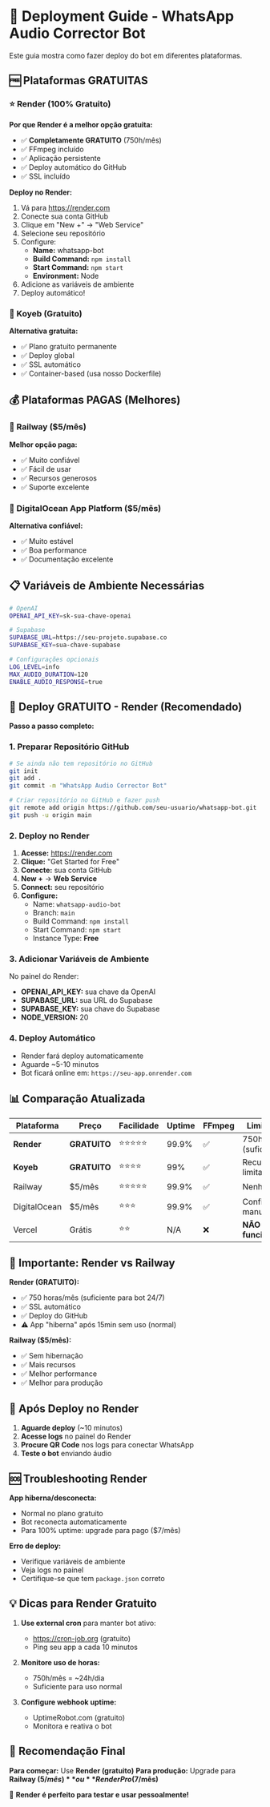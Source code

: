 # 🚀 Deployment Guide - WhatsApp Audio Corrector Bot

Este guia mostra como fazer deploy do bot em diferentes plataformas.

## 🆓 Plataformas GRATUITAS

### ⭐ Render (100% Gratuito)
**Por que Render é a melhor opção gratuita:**
- ✅ **Completamente GRATUITO** (750h/mês)
- ✅ FFmpeg incluído
- ✅ Aplicação persistente 
- ✅ Deploy automático do GitHub
- ✅ SSL incluído

**Deploy no Render:**
1. Vá para https://render.com
2. Conecte sua conta GitHub
3. Clique em "New +" → "Web Service"
4. Selecione seu repositório
5. Configure:
   - **Name:** whatsapp-bot
   - **Build Command:** `npm install`
   - **Start Command:** `npm start`
   - **Environment:** Node
6. Adicione as variáveis de ambiente
7. Deploy automático!

### 🌊 Koyeb (Gratuito)
**Alternativa gratuita:**
- ✅ Plano gratuito permanente
- ✅ Deploy global
- ✅ SSL automático
- ✅ Container-based (usa nosso Dockerfile)

## 💰 Plataformas PAGAS (Melhores)

### 🚂 Railway ($5/mês)
**Melhor opção paga:**
- ✅ Muito confiável
- ✅ Fácil de usar
- ✅ Recursos generosos
- ✅ Suporte excelente

### 🌊 DigitalOcean App Platform ($5/mês)
**Alternativa confiável:**
- ✅ Muito estável
- ✅ Boa performance
- ✅ Documentação excelente

## 📋 Variáveis de Ambiente Necessárias

```bash
# OpenAI
OPENAI_API_KEY=sk-sua-chave-openai

# Supabase
SUPABASE_URL=https://seu-projeto.supabase.co
SUPABASE_KEY=sua-chave-supabase

# Configurações opcionais
LOG_LEVEL=info
MAX_AUDIO_DURATION=120
ENABLE_AUDIO_RESPONSE=true
```

## 🎯 Deploy GRATUITO - Render (Recomendado)

**Passo a passo completo:**

### 1. Preparar Repositório GitHub
```bash
# Se ainda não tem repositório no GitHub
git init
git add .
git commit -m "WhatsApp Audio Corrector Bot"

# Criar repositório no GitHub e fazer push
git remote add origin https://github.com/seu-usuario/whatsapp-bot.git
git push -u origin main
```

### 2. Deploy no Render
1. **Acesse:** https://render.com
2. **Clique:** "Get Started for Free"
3. **Conecte:** sua conta GitHub
4. **New +** → **Web Service**
5. **Connect:** seu repositório
6. **Configure:**
   - Name: `whatsapp-audio-bot`
   - Branch: `main`
   - Build Command: `npm install`
   - Start Command: `npm start`
   - Instance Type: **Free**

### 3. Adicionar Variáveis de Ambiente
No painel do Render:
- **OPENAI_API_KEY:** sua chave da OpenAI
- **SUPABASE_URL:** sua URL do Supabase  
- **SUPABASE_KEY:** sua chave do Supabase
- **NODE_VERSION:** 20

### 4. Deploy Automático
- Render fará deploy automaticamente
- Aguarde ~5-10 minutos
- Bot ficará online em: `https://seu-app.onrender.com`

## 📊 Comparação Atualizada

| Plataforma | Preço | Facilidade | Uptime | FFmpeg | Limitações |
|------------|--------|------------|--------|--------|------------|
| **Render** | **GRATUITO** | ⭐⭐⭐⭐⭐ | 99.9% | ✅ | 750h/mês (suficiente) |
| **Koyeb** | **GRATUITO** | ⭐⭐⭐⭐ | 99% | ✅ | Recursos limitados |
| Railway | $5/mês | ⭐⭐⭐⭐⭐ | 99.9% | ✅ | Nenhuma |
| DigitalOcean | $5/mês | ⭐⭐⭐ | 99.9% | ✅ | Configuração manual |
| Vercel | Grátis | ⭐⭐ | N/A | ❌ | **NÃO funciona** |

## 🚨 Importante: Render vs Railway

**Render (GRATUITO):**
- ✅ 750 horas/mês (suficiente para bot 24/7)
- ✅ SSL automático
- ✅ Deploy do GitHub
- ⚠️ App "hiberna" após 15min sem uso (normal)

**Railway ($5/mês):**
- ✅ Sem hibernação
- ✅ Mais recursos
- ✅ Melhor performance
- ✅ Melhor para produção

## 🔄 Após Deploy no Render

1. **Aguarde deploy** (~10 minutos)
2. **Acesse logs** no painel do Render
3. **Procure QR Code** nos logs para conectar WhatsApp
4. **Teste o bot** enviando áudio

## 🆘 Troubleshooting Render

**App hiberna/desconecta:**
- Normal no plano gratuito
- Bot reconecta automaticamente
- Para 100% uptime: upgrade para pago ($7/mês)

**Erro de deploy:**
- Verifique variáveis de ambiente
- Veja logs no painel
- Certifique-se que tem `package.json` correto

## 💡 Dicas para Render Gratuito

1. **Use external cron** para manter bot ativo:
   - https://cron-job.org (gratuito)
   - Ping seu app a cada 10 minutos

2. **Monitore uso de horas:**
   - 750h/mês = ~24h/dia 
   - Suficiente para uso normal

3. **Configure webhook uptime:**
   - UptimeRobot.com (gratuito)
   - Monitora e reativa o bot

## 🎉 Recomendação Final

**Para começar:** Use **Render (gratuito)**
**Para produção:** Upgrade para **Railway ($5/mês)** ou **Render Pro ($7/mês)**

🚀 **Render é perfeito para testar e usar pessoalmente!** 